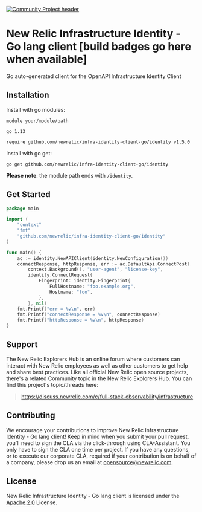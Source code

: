 [![Community Project header](https://github.com/newrelic/opensource-website/raw/master/src/images/categories/Community_Project.png)](https://opensource.newrelic.com/oss-category/#community-project)

# New Relic Infrastructure Identity - Go lang client [build badges go here when available]

Go auto-generated client for the OpenAPI Infrastructure Identity Client

## Installation

Install with go modules:

```
module your/module/path

go 1.13

require github.com/newrelic/infra-identity-client-go/identity v1.5.0
```

Install with go get:

```
go get github.com/newrelic/infra-identity-client-go/identity
```

**Please note**: the module path ends with `/identity`.

## Get Started

```go
package main

import (
    "context"
    "fmt"
    "github.com/newrelic/infra-identity-client-go/identity"
)

func main() {
    ac := identity.NewAPIClient(identity.NewConfiguration())
    connectResponse, httpResponse, err := ac.DefaultApi.ConnectPost(
        context.Background(), "user-agent", "license-key",
        identity.ConnectRequest{
            Fingerprint: identity.Fingerprint{
                FullHostname: "foo.example.org",
                Hostname: "foo",
            },
        }, nil)
    fmt.Printf("err = %v\n", err)
    fmt.Printf("connectResponse = %v\n", connectResponse)
    fmt.Printf("httpResponse = %v\n", httpResponse)
}
```

## Support

The New Relic Explorers Hub is an online forum where customers can interact with New Relic employees as well as other customers to get help and share best practices. Like all official New Relic open source projects, there's a related Community topic in the New Relic Explorers Hub. You can find this project's topic/threads here:

> https://discuss.newrelic.com/c/full-stack-observability/infrastructure

## Contributing
We encourage your contributions to improve New Relic Infrastructure Identity - Go lang client! Keep in mind when you submit your pull request, you'll need to sign the CLA via the click-through using CLA-Assistant. You only have to sign the CLA one time per project.
If you have any questions, or to execute our corporate CLA, required if your contribution is on behalf of a company,  please drop us an email at opensource@newrelic.com.

## License
New Relic Infrastructure Identity - Go lang client is licensed under the [Apache 2.0](http://apache.org/licenses/LICENSE-2.0.txt) License.
